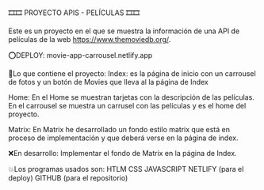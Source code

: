 🎞🎞 PROYECTO APIS - PELÍCULAS 🎞🎞

Este es un proyecto en el que se muestra la información de una API de películas de la web https://www.themoviedb.org/.

⭕DEPLOY: movie-app-carrousel.netlify.app

🔹Lo que contiene el proyecto:
Index: es la página de inicio con un carrousel de fotos y un botón de Movies que lleva al la página de Index

Home: En el Home se muestran tarjetas con la descripción de las películas.
En el carrousel se muestra un carrusel con las películas y es el home del proyecto.

Matrix: En Matrix he desarrollado un fondo estilo matrix que está en proceso de implementación y que deberá verse en la página de index.

❌En desarrollo:
Implementar el fondo de Matrix en la página de Index.

💥Los programas usados son:
HTLM
CSS
JAVASCRIPT
NETLIFY (para el deploy)
GITHUB (para el repositorio)





